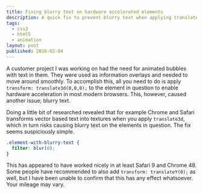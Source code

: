 ```yaml
---
title: Fixing blurry text on hardware accelerated elements
description: A quick fix to prevent blurry text when applying translate3d on elements
tags:
  - css3
  - html5
  - animation
layout: post
published: 2016-02-04
---
```


A customer project I was working on had the need for animated bubbles with text in them. They were used as information overlays and needed to move around smoothly. To accomplish this, all you need to do is apply `transform: translate3d(0,0,0);` to the element in question to enable hardware acceleration in most modern browsers. This, however, caused another issue; blurry text.

Doing a little bit of researched revealed that for example Chrome and Safari transforms vector based text into textures when you apply `translate3d`, which in turn risks causing blurry text on the elements in question. The fix seems suspiciously simple.

~~~css
.element-with-blurry-text {
  filter: blur(0);
}
~~~

This has appeared to have worked nicely in at least Safari 9 and Chrome 48. Some people have recommended to also add `transform: translateY(0);` as well, but I have been unable to confirm that this has any effect whatsoever. Your mileage may vary.
